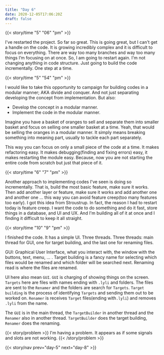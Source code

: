 ```yaml
---
title: "Day 6"
date: 2020-12-05T17:06:20Z
draft: false
--- 
```


{{< story/time "5" "06" "pm" >}}

I've restarted the project. So far so great. This is going great, but I can't get a handle on the code. It is growing incredibly complex and it is difficult to focus on everything. There are way too many branches and way too many things I’m focusing on at once. So, I am going to restart again. I'm not changing anything in code structure. Just going to build the code incrementally. One step at a time. <!--more-->

{{< story/time "5" "54" "pm" >}} 

I would like to take this opportunity to campaign for building codes in a modular manner; AKA divide and conquer. And not just separating developing the concept from implementation. But also:
+ Develop the concept in a modular manner.
+ Implement the code in the modular manner.

Imagine you have a basket of oranges to sell and separate them into smaller basket and focus on selling one smaller basket at a time. Yeah, that would be selling the oranges in a modular manner. It simply means breaking something into meaning part, usually to tackle each part separately. 

This way you can focus on only a small piece of the code at a time. It makes refactoring easy. It makes debugging(finding and fixing errors) easy, it makes restarting the module easy. Because, now you are not starting the entire code from scratch but just that piece of it. 

<!-- For my backend developers, if you haven't heard of micro-services you should look into it. It's incredible! Interesting! 
If you just want to explore micro-services, I recommend when you do so use the Go programming language.  -->
 
{{< story/time "6" "7" "pm" >}}

Another approach to implementing codes I've seen is doing so incrementally. That is, build the most basic feature, make sure it works. Then add another layer or feature, make sure it works and add another one and another one ... this way you can avoid feature creep(too many features too early). I got this idea from Stroustrup. In fact, the reason I had to restart today is feature creep. I want the code to do something and do it fast, store things in a database, and UI and UX. And I'm building all of it at once and I finding it difficult to keep it all straight. 

{{< story/time "10" "9" "pm" >}}

I finished the code. It has a simple UI. Three threads. Three threads: main thread for GUI, one for target building, and the last one for renaming files. 

GUI: Graphical User Interface, what you interact with, the window with the buttons, text, menu, ... . Target building is a fancy name for selecting which files would be renamed and which folder will be searched next. Renaming read is where the files are renamed. 

UI here also mean `GUI`. `GUI` is charging of showing things on the screen. `Targets` here are files with names ending with `.lyli` and folders. The files are sent to the `Renamer` and the folders are search for `Targets`. `Target building` is the process of identifying `Targets` and sending them out to be worked on. `Renamer` is receives `Target` files(ending with`.lyli`) and removes `.lyli` from the name. 

The `GUI` is in the main thread, the `TargetBuilder` in another thread and the `Renamer` also in another thread. `TargetBuilder` does the target building, `Renamer` does the renaming.

{{< story/problem >}} I'm having a problem. It appears as if some signals and slots are not working. {{< /story/problem >}}

{{< story/nav prev="day-5" next="day-8" >}}
